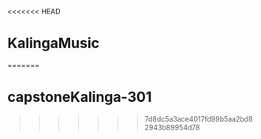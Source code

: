 <<<<<<< HEAD
# KalingaMusic
=======
# capstoneKalinga-301
>>>>>>> 7d8dc5a3ace4017fd99b5aa2bd82943b89954d78
